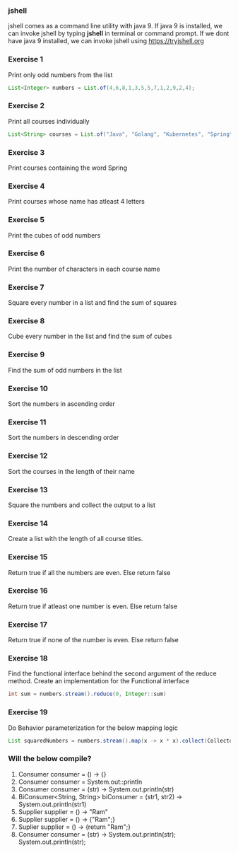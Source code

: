### jshell
jshell comes as a command line utility with java 9. If java 9 is installed, we can invoke jshell by typing **jshell** in terminal or command prompt. If we dont have java 9 installed, we can invoke jshell using https://tryjshell.org

### Exercise 1
Print only odd numbers from the list
```java
List<Integer> numbers = List.of(4,6,8,1,3,5,5,7,1,2,9,2,4);
```

### Exercise 2
Print all courses individually
```java
List<String> courses = List.of("Java", "Golang", "Kubernetes", "Spring", "Spring Boot");
```

### Exercise 3
Print courses containing the word Spring

### Exercise 4
Print courses whose name has atleast 4 letters

### Exercise 5
Print the cubes of odd numbers

### Exercise 6
Print the number of characters in each course name

### Exercise 7
Square every number in a list and find the sum of squares

### Exercise 8
Cube every number in the list and find the sum of cubes

### Exercise 9
Find the sum of odd numbers in the list

### Exercise 10
Sort the numbers in ascending order

### Exercise 11
Sort the numbers in descending order

### Exercise 12
Sort the courses in the length of their name

### Exercise 13
Square the numbers and collect the output to a list

### Exercise 14
Create a list with the length of all course titles. 

### Exercise 15
Return true if all the numbers are even. Else return false

### Exercise 16
Return true if atleast one number is even. Else return false

### Exercise 17
Return true if none of the number is even. Else return false

### Exercise 18
Find the functional interface behind the second argument of the reduce method. Create an implementation for the Functional interface
```java
int sum = numbers.stream().reduce(0, Integer::sum)
```
### Exercise 19
Do Behavior parameterization for the below mapping logic
```java
List squaredNumbers = numbers.stream().map(x -> x * x).collect(Collectors.toList())
```

### Will the below compile?
1. Consumer<String> consumer = () -> {}
2. Consumer<String> consumer = System.out::println
3. Consumer<String> consumer = (str) -> System.out.println(str)
4. BiConsumer<String, String> biConsumer = (str1, str2) -> System.out.println(str1)
5. Supplier<String> supplier = () -> "Ram"
6. Supplier<String> supplier = () -> {"Ram";}
7. Suplier<String> supplier = () -> {return "Ram";}
8. Consumer<String> consumer = (str) -> System.out.println(str); System.out.println(str);

